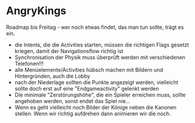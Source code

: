 AngryKings
==========

Roadmap bis Freitag - wer noch etwas findet, das man tun sollte, trägt es ein.

- die Intents, die die Activities starten, müssen die richtigen Flags gesetzt kriegen, damit der Navigationsflow richtig ist
- Synchronisation der Physik muss überprüft werden mit verschiedenen Telefonen!!!
- alle Menüelemente/Activities hübsch machen mit Bildern und Hintergründen, auch die Lobby
- nach der Niederlage sollten die Punkte angezeigt werden, vielleicht sollte doch erst auf eine "Endgameactivity" gelenkt werden
- Die minimale "Zerstörungshöhe", die ein Spieler erreichen muss, sollte angehoben werden, sonst endet das Spiel nie...
- Wenn es geht vielleicht noch Bilder der Könige neben die Kanonen stellen. Wenn wir richtig aufdrehen dann animieren wir die noch.
